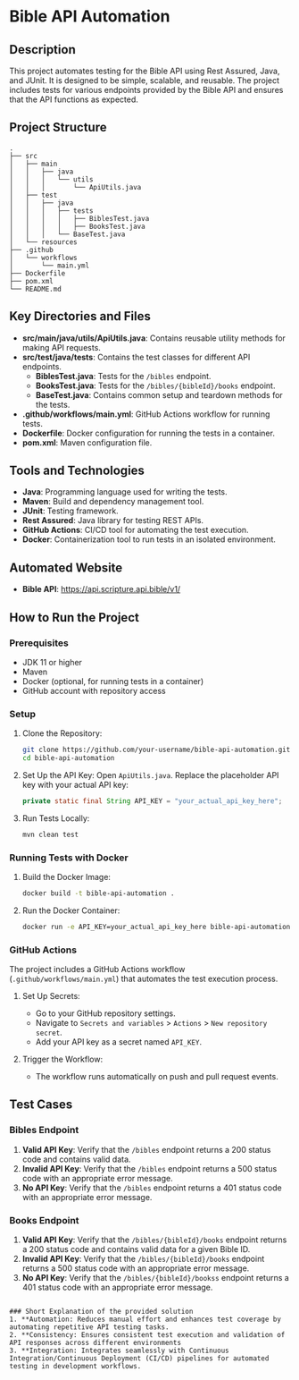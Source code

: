
# Bible API Automation

## Description
This project automates testing for the Bible API using Rest Assured, Java, and JUnit. It is designed to be simple, scalable, and reusable. The project includes tests for various endpoints provided by the Bible API and ensures that the API functions as expected.

## Project Structure
```
.
├── src
│   ├── main
│   │   ├── java
│   │   │   └── utils
│   │   │       └── ApiUtils.java
│   ├── test
│   │   ├── java
│   │   │   ├── tests
│   │   │   │   ├── BiblesTest.java
│   │   │   │   ├── BooksTest.java
│   │   │   └── BaseTest.java
│   └── resources
├── .github
│   └── workflows
│       └── main.yml
├── Dockerfile
├── pom.xml
└── README.md
```

## Key Directories and Files
- **src/main/java/utils/ApiUtils.java**: Contains reusable utility methods for making API requests.
- **src/test/java/tests**: Contains the test classes for different API endpoints.
    - **BiblesTest.java**: Tests for the `/bibles` endpoint.
    - **BooksTest.java**: Tests for the `/bibles/{bibleId}/books` endpoint.
    - **BaseTest.java**: Contains common setup and teardown methods for the tests.
- **.github/workflows/main.yml**: GitHub Actions workflow for running tests.
- **Dockerfile**: Docker configuration for running the tests in a container.
- **pom.xml**: Maven configuration file.

## Tools and Technologies
- **Java**: Programming language used for writing the tests.
- **Maven**: Build and dependency management tool.
- **JUnit**: Testing framework.
- **Rest Assured**: Java library for testing REST APIs.
- **GitHub Actions**: CI/CD tool for automating the test execution.
- **Docker**: Containerization tool to run tests in an isolated environment.

## Automated Website
- **Bible API**: https://api.scripture.api.bible/v1/

## How to Run the Project

### Prerequisites
- JDK 11 or higher
- Maven
- Docker (optional, for running tests in a container)
- GitHub account with repository access

### Setup
1. Clone the Repository:
    ```bash
    git clone https://github.com/your-username/bible-api-automation.git
    cd bible-api-automation
    ```

2. Set Up the API Key:
   Open `ApiUtils.java`. Replace the placeholder API key with your actual API key:
    ```java
    private static final String API_KEY = "your_actual_api_key_here";
    ```

3. Run Tests Locally:
    ```bash
    mvn clean test
    ```

### Running Tests with Docker

1. Build the Docker Image:
    ```bash
    docker build -t bible-api-automation .
    ```

2. Run the Docker Container:
    ```bash
    docker run -e API_KEY=your_actual_api_key_here bible-api-automation
    ```

### GitHub Actions
The project includes a GitHub Actions workflow (`.github/workflows/main.yml`) that automates the test execution process.

1. Set Up Secrets:
    - Go to your GitHub repository settings.
    - Navigate to `Secrets and variables` > `Actions` > `New repository secret`.
    - Add your API key as a secret named `API_KEY`.

2. Trigger the Workflow:
    - The workflow runs automatically on push and pull request events.

## Test Cases

### Bibles Endpoint
1. **Valid API Key**: Verify that the `/bibles` endpoint returns a 200 status code and contains valid data.
2. **Invalid API Key**: Verify that the `/bibles` endpoint returns a 500 status code with an appropriate error message.
3. **No API Key**: Verify that the `/bibles` endpoint returns a 401 status code with an appropriate error message.

### Books Endpoint
1. **Valid API Key**: Verify that the `/bibles/{bibleId}/books` endpoint returns a 200 status code and contains valid data for a given Bible ID.
2. **Invalid API Key**: Verify that the `/bibles/{bibleId}/books` endpoint returns a 500 status code with an appropriate error message.
3. **No API Key**: Verify that the `/bibles/{bibleId}/bookss` endpoint returns a 401 status code with an appropriate error message.
```

### Short Explanation of the provided solution
1. **Automation: Reduces manual effort and enhances test coverage by automating repetitive API testing tasks.
2. **Consistency: Ensures consistent test execution and validation of API responses across different environments
3. **Integration: Integrates seamlessly with Continuous Integration/Continuous Deployment (CI/CD) pipelines for automated testing in development workflows.
